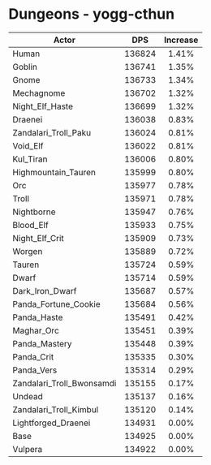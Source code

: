 # Dungeons - yogg-cthun
| Actor | DPS | Increase |
|---|:---:|:---:|
|Human|136824|1.41%|
|Goblin|136741|1.35%|
|Gnome|136733|1.34%|
|Mechagnome|136702|1.32%|
|Night_Elf_Haste|136699|1.32%|
|Draenei|136038|0.83%|
|Zandalari_Troll_Paku|136024|0.81%|
|Void_Elf|136022|0.81%|
|Kul_Tiran|136006|0.80%|
|Highmountain_Tauren|135999|0.80%|
|Orc|135977|0.78%|
|Troll|135971|0.78%|
|Nightborne|135947|0.76%|
|Blood_Elf|135933|0.75%|
|Night_Elf_Crit|135909|0.73%|
|Worgen|135889|0.72%|
|Tauren|135724|0.59%|
|Dwarf|135714|0.59%|
|Dark_Iron_Dwarf|135687|0.57%|
|Panda_Fortune_Cookie|135684|0.56%|
|Panda_Haste|135491|0.42%|
|Maghar_Orc|135451|0.39%|
|Panda_Mastery|135448|0.39%|
|Panda_Crit|135335|0.30%|
|Panda_Vers|135314|0.29%|
|Zandalari_Troll_Bwonsamdi|135155|0.17%|
|Undead|135137|0.16%|
|Zandalari_Troll_Kimbul|135120|0.14%|
|Lightforged_Draenei|134931|0.00%|
|Base|134925|0.00%|
|Vulpera|134922|0.00%|
